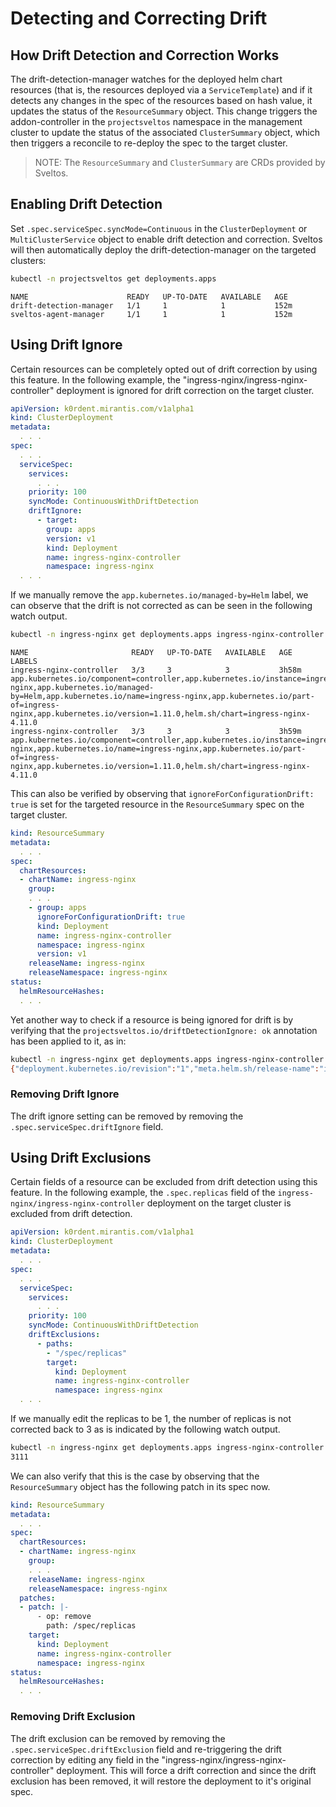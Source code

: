 # Detecting and Correcting Drift

## How Drift Detection and Correction Works

The drift-detection-manager watches for the deployed helm chart resources (that is, the resources deployed via a `ServiceTemplate`) and if it detects any changes 
in the spec of the resources based on hash value, it updates the status of the `ResourceSummary` object. This change triggers the addon-controller in the `projectsveltos` namespace in the management cluster to update the status of the associated `ClusterSummary` object, which then triggers a reconcile to 
re-deploy the spec to the target cluster.

> NOTE: 
> The `ResourceSummary` and `ClusterSummary` are CRDs provided by Sveltos.

## Enabling Drift Detection

Set `.spec.serviceSpec.syncMode=Continuous` in the `ClusterDeployment` or `MultiClusterService` object to enable drift detection and correction. Sveltos will then automatically deploy the drift-detection-manager on the targeted clusters:

```sh
kubectl -n projectsveltos get deployments.apps 
```
```console
NAME                      READY   UP-TO-DATE   AVAILABLE   AGE
drift-detection-manager   1/1     1            1           152m
sveltos-agent-manager     1/1     1            1           152m
```

## Using Drift Ignore

Certain resources can be completely opted out of drift correction by using this feature.
In the following example, the "ingress-nginx/ingress-nginx-controller" deployment is ignored for drift correction on the target cluster.

```yaml
apiVersion: k0rdent.mirantis.com/v1alpha1
kind: ClusterDeployment
metadata:
  . . .
spec:
  . . .
  serviceSpec:
    services:
      . . .
    priority: 100
    syncMode: ContinuousWithDriftDetection
    driftIgnore:
      - target:
        group: apps
        version: v1
        kind: Deployment
        name: ingress-nginx-controller
        namespace: ingress-nginx
  . . .
```

If we manually remove the `app.kubernetes.io/managed-by=Helm` label, we can observe that the drift is not corrected as can be seen in the following watch output.

```sh
kubectl -n ingress-nginx get deployments.apps ingress-nginx-controller --show-labels -w
```
```console
NAME                       READY   UP-TO-DATE   AVAILABLE   AGE     LABELS
ingress-nginx-controller   3/3     3            3           3h58m   app.kubernetes.io/component=controller,app.kubernetes.io/instance=ingress-nginx,app.kubernetes.io/managed-by=Helm,app.kubernetes.io/name=ingress-nginx,app.kubernetes.io/part-of=ingress-nginx,app.kubernetes.io/version=1.11.0,helm.sh/chart=ingress-nginx-4.11.0
ingress-nginx-controller   3/3     3            3           3h59m   app.kubernetes.io/component=controller,app.kubernetes.io/instance=ingress-nginx,app.kubernetes.io/name=ingress-nginx,app.kubernetes.io/part-of=ingress-nginx,app.kubernetes.io/version=1.11.0,helm.sh/chart=ingress-nginx-4.11.0
```

This can also be verified by observing that `ignoreForConfigurationDrift: true` is set for the targeted resource in the `ResourceSummary` spec on the target cluster.

```yaml
kind: ResourceSummary
metadata:
  . . .
spec:
  chartResources:
  - chartName: ingress-nginx
    group:
    . . .
    - group: apps
      ignoreForConfigurationDrift: true
      kind: Deployment
      name: ingress-nginx-controller
      namespace: ingress-nginx
      version: v1
    releaseName: ingress-nginx
    releaseNamespace: ingress-nginx
status:
  helmResourceHashes:
  . . .
```

Yet another way to check if a resource is being ignored for drift is by verifying that the `projectsveltos.io/driftDetectionIgnore: ok` annotation has been applied to it, as in:

```sh
kubectl -n ingress-nginx get deployments.apps ingress-nginx-controller -o=jsonpath='{.metadata.annotations}'
{"deployment.kubernetes.io/revision":"1","meta.helm.sh/release-name":"ingress-nginx","meta.helm.sh/release-namespace":"ingress-nginx","projectsveltos.io/driftDetectionIgnore":"ok"}%
```

### Removing Drift Ignore

The drift ignore setting can be removed by removing the `.spec.serviceSpec.driftIgnore` field.

## Using Drift Exclusions

Certain fields of a resource can be excluded from drift detection using this feature.
In the following example, the `.spec.replicas` field of the `ingress-nginx/ingress-nginx-controller` deployment on the target cluster is excluded from drift detection.

```yaml
apiVersion: k0rdent.mirantis.com/v1alpha1
kind: ClusterDeployment
metadata:
  . . .
spec:
  . . .
  serviceSpec:
    services:
      . . .
    priority: 100
    syncMode: ContinuousWithDriftDetection
    driftExclusions:
      - paths:
        - "/spec/replicas"
        target:
          kind: Deployment
          name: ingress-nginx-controller
          namespace: ingress-nginx
  . . .
```

If we manually edit the replicas to be 1, the number of replicas is not corrected back to 3 as is indicated by the following watch output.

```sh
kubectl -n ingress-nginx get deployments.apps ingress-nginx-controller -o=jsonpath='{.spec.replicas}' -w
3111
```

We can also verify that this is the case by observing that the `ResourceSummary` object has the following patch in its spec now.

```yaml
kind: ResourceSummary
metadata:
  . . .
spec:
  chartResources:
  - chartName: ingress-nginx
    group:
    . . .
    releaseName: ingress-nginx
    releaseNamespace: ingress-nginx
  patches:
  - patch: |-
      - op: remove
        path: /spec/replicas
    target:
      kind: Deployment
      name: ingress-nginx-controller
      namespace: ingress-nginx
status:
  helmResourceHashes:
  . . .
```

### Removing Drift Exclusion

The drift exclusion can be removed by removing the `.spec.serviceSpec.driftExclusion` field and re-triggering the drift correction by editing any field in the "ingress-nginx/ingress-nginx-controller" deployment. This will force a drift correction and since the drift exclusion has been removed, it will restore the deployment to it's original spec.
